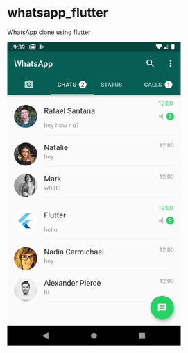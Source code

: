 # whatsapp_flutter
WhatsApp clone using flutter


<p><img src="https://github.com/Rafaty/whatsapp_flutter/blob/master/screenshots/sc1.png" alt="test" width="400" height="700"></p>
